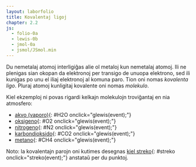 ```yaml
---
layout: laborfolio
title: Kovalentaj ligoj
chapter: 2.2
js:
  - folio-0a
  - lewis-0b
  - jmol-0a
  - jsmol/JSmol.min  
---
```


Du nemetalaj atomoj interligiĝas alie ol metaloj kun nemetalaj atomoj. Ili ne plenigas sian okopan da elektronoj per transigo de unuopa elektrono, sed ili kunigas po unu el iliaj elektronoj al komuna paro. Tion oni nomas *kovalenta ligo*. Pluraj atomoj kunligitaj kovalente oni nomas *molekulo*.

Kiel ekzemploj ni povas rigardi kelkajn molekulojn troviĝantaj en nia atmosfero:

- [akvo (vaporo)](#H2O){: #H2O onclick="glewis(event);"}
- [oksigeno](#O2){: #O2 onclick="glewis(event);"}
- [nitrogeno](#N2){: #N2 onclick="glewis(event);"}
- [karbondioksido](#CO2){: #CO2 onclick="glewis(event);"}
- [metano](#CH4){: #CH4 onclick="glewis(event);"}

Noto: la kovalentajn parojn oni kutimes desegnas [kiel streko](#streko){: #streko onclick="streko(event);"}
anstataŭ per du punktoj.

<script>

  let svg, lewis, frm = "H2";  

  const gasoj = {
    N2: [["N",">;:"],["N","<;:"]],
    O2: [["O",">:::"],["O","<:::"]],
    H2O:[["O",">..::[37,105,85,85]"],["H","<.[217]",1,37],["H","^.[-37]",1,142]], // devus esti 104,5°, sed ni devas adapti lewis.molekulo()
    CO2:[["O",">:::",-1],["C","<::"],["O","<:::"]],
    CH4:[["H",">.",-1],["C","<...."],["H","<."],["H","v.",1,270],["H","^.",1,90]],
  }

  const gasoj2 = {
    H2: [["H",">-"],["H"]],
    N2: [["N",">#:"],["N","< :"]],
    O2: [["O",">=::"],["O","< ::"]],
    H2O:[["O",">--::"],["H"],["H","",1,90]],
    CO2:[["O",">=::",-1],["C"],["O","<=::"]],
    CH4:[["H","",-1],["C","<----"],["H"],["H","",1,270],["H","",1,90]],
  }

  function glewis(event) {
    event.preventDefault();
    frm = event.target.id;

    // malplenigu
    svg.textContent = "";
    // desegnu Lewis-strukturon
    lewis.molekulo(gasoj[frm]);
  }

  function streko(event) {
    event.preventDefault();
    // malplenigu
    svg.textContent = "";
    // desegnu Lewis-strukturon
    lewis.molekulo(gasoj2[frm]);
  }

  lanĉe( () => {
    svg = ĝi("#glewis");
    lewis = new Lewis(svg);

    lewis.molekulo([
      ["H",">."],
      ["H","<.",1],
    ]);
  });

</script>

<style>
/*
  svg {
    stroke-width: 0px;
    background-color: lightblue;
  }
  */

  /* koloroj vd. http://jmol.sourceforge.net/jscolors/#color_H ... */

  g.H * {
    fill: #777777;
  }

  g.O * {
    fill: #FF0D0D;
  }

  g.N * {
    fill: #3050F8;
  }

  g.C * {
    fill: #222222;
  }

  text {
      font-family: helvetica, sans-serif;
      /*
      stroke: black;
      stroke-width: 0.2px;
      */
      font-size: 10px;
      text-anchor: middle;
      dominant-baseline: central;
  }
  tspan.sup {
    font-size: 8px;
  }
  circle {
      fill: black;
  }
  line {
      stroke: black;
      stroke-width: .6;
  }
</style>

<svg id="glewis"
    version="1.1" 
    xmlns="http://www.w3.org/2000/svg" 
    xmlns:xlink="http://www.w3.org/1999/xlink" width="240" height="240" viewBox="-30 -30 60 60">    
</svg>